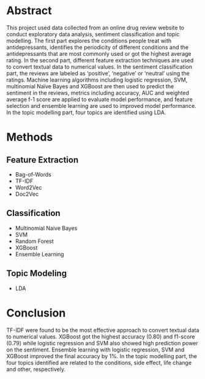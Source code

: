 # Abstract
This project used data collected from an online drug review website to conduct exploratory data analysis, sentiment classification and topic modelling. The first part explores the conditions people treat with antidepressants, identifies the periodicity of different conditions and the antidepressants that are most commonly used or got the highest average rating. In the second part, different feature extraction techniques are used to convert textual data to numerical values. In the sentiment classification part, the reviews are labeled as ‘positive’, ‘negative’ or ‘neutral’ using the ratings. Machine learning algorithms including logistic regression, SVM, multinomial Naïve Bayes and XGBoost are then used to predict the sentiment in the reviews, metrics including accuracy, AUC and weighted average f-1 score are applied to evaluate model performance, and feature selection and ensemble learning are used to improved model performance. In the topic modelling part, four topics are identified using LDA.

# Methods

## Feature Extraction
* Bag-of-Words
* TF-IDF
* Word2Vec
* Doc2Vec

## Classification
* Multinomial Naive Bayes
* SVM
* Random Forest
* XGBoost
* Ensemble Learning

## Topic Modeling
* LDA

# Conclusion
TF-IDF were found to be the most effective approach to convert textual data to numerical values. XGBoost got the highest accuracy (0.80) and f1-score (0.79) while logistic regression and SVM also showed high prediction power on the sentiment. Ensemble learning with logistic regression, SVM and XGBoost improved the final accuracy by 1%. In the topic modelling part, the four topics identified are related to the conditions, side effect, life change and other, respectively.
